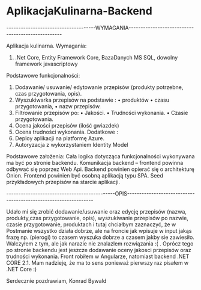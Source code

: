 # AplikacjaKulinarna-Backend

-------------------------------------WYMAGANIA--------------------------------------------------

Aplikacja kulinarna.
Wymagania:
1.	.Net Core, Entity Framework Core, BazaDanych MS SQL, dowolny framework javascriptowy

Podstawowe funkcjonalności:
1.	Dodawanie/ usuwanie/ edytowanie przepisów (produkty potrzebne, czas przygotowania, opis).
2.	Wyszukiwarka przepisów na podstawie :
•	produktów 
•	czasu przygotowania, 
•	nazw przepisów. 
3.	Filtrowanie przepisów po: 
•	Jakości.
•	Trudności wykonania.
•	Czasie przygotowania.
4.	Ocena jakości przepisów (ilość gwiazdek)
5.	Ocena trudności wykonania.
Dodatkowe :
1.	Deploy aplikacji na platformę Azure. 
2.	Autoryzacja z wykorzystaniem Identity Model

Podstawowe założenia: 
Cała logika dotycząca funkcjonalności wykonywana ma być po stronie backendu. Komunikacja backend – frontend 
powinna odbywać się poprzez Web Api. Backend powinien opierać się o architekturę Onion. 
Frontend powinien być osobną aplikacją typu SPA. Seed przykładowych przepisów na starcie aplikacji.

---------------------------------------------OPIS----------------------------------------------------------------

Udało mi się zrobić dodawanie/usuwanie oraz edycję przepisów (nazwa, produkty,czas przygotowanie, opis),
wyszukiwanie przepisów po nazwie, czasie przygotowanie, produktach i tutaj chciałbym zaznaczyć, że w Postmanie wszystko działa dobrze, 
ale na froncie jak wpisuje w input jakąs frazę np. (pierogi) to czasem wyszuka dobrze a czasem jakby sie zawiesiło. Walczyłem z tym,
ale jak narazie nie znalazlem rozwiązania :( . Oprócz tego po stronie backendu jest jeszcze dodawanie oceny jakosci przepisów oraz 
trudności wykonania. Front robiłem w Angularze, natomiast backend .NET CORE 2.1. Mam nadzieję, że ma to sens ponieważ pierwszy raz pisałem w .NET Core :)

Serdecznie pozdrawiam, 
Konrad Bywald
